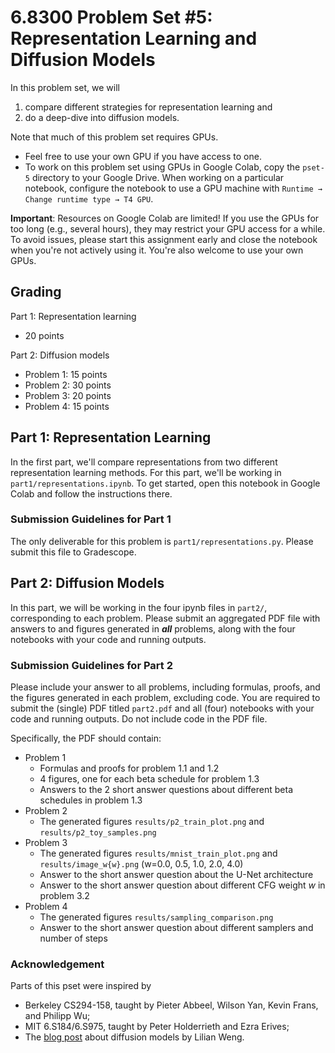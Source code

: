 # 6.8300 Problem Set #5: Representation Learning and Diffusion Models

In this problem set, we will
1. compare different strategies for representation learning and
2. do a deep-dive into diffusion models.

Note that much of this problem set requires GPUs.
- Feel free to use your own GPU if you have access to one.
- To work on this problem set using GPUs in Google Colab, copy the `pset-5` directory to your Google Drive. When working on a particular notebook, configure the notebook to use a GPU machine with `Runtime → Change runtime type → T4 GPU`.


**Important**: Resources on Google Colab are limited! If you use the GPUs for too long (e.g., several hours), they may restrict your GPU access for a while. To avoid issues, please start this assignment early and close the notebook when you're not actively using it. You're also welcome to use your own GPUs.

## Grading

Part 1: Representation learning
 - 20 points

Part 2: Diffusion models
 - Problem 1: 15 points
 - Problem 2: 30 points
 - Problem 3: 20 points
 - Problem 4: 15 points


## Part 1: Representation Learning

In the first part, we'll compare representations from two different representation learning methods.
For this part, we'll be working in `part1/representations.ipynb`.
To get started, open this notebook in Google Colab and follow the instructions there.

### Submission Guidelines for Part 1

The only deliverable for this problem is `part1/representations.py`.
Please submit this file to Gradescope.

## Part 2: Diffusion Models

In this part, we will be working in the four ipynb files in `part2/`, corresponding to each problem. Please submit an aggregated PDF file with answers to and figures generated in **_all_** problems, along with the four notebooks with your code and running outputs.

### Submission Guidelines for Part 2

Please include your answer to all problems, including formulas, proofs, and the figures generated in each problem, excluding code. You are required to submit the (single) PDF titled `part2.pdf` and all (four) notebooks with your code and running outputs. Do not include code in the PDF file. 

Specifically, the PDF should contain:
- Problem 1
  - Formulas and proofs for problem 1.1 and 1.2
  - 4 figures, one for each beta schedule for problem 1.3
  - Answers to the 2 short answer questions about different beta schedules in problem 1.3
- Problem 2
  - The generated figures `results/p2_train_plot.png` and `results/p2_toy_samples.png`
- Problem 3
  - The generated figures `results/mnist_train_plot.png` and `results/image_w{w}.png` (w=0.0, 0.5, 1.0, 2.0, 4.0)
  - Answer to the short answer question about the U-Net architecture
  - Answer to the short answer question about different CFG weight $w$ in problem 3.2
- Problem 4
  - The generated figures `results/sampling_comparison.png`
  - Answer to the short answer question about different samplers and number of steps

### Acknowledgement

Parts of this pset were inspired by
* Berkeley CS294-158, taught by Pieter Abbeel, Wilson Yan, Kevin Frans, and Philipp Wu;
* MIT 6.S184/6.S975, taught by Peter Holderrieth and Ezra Erives;
* The [blog post](https://lilianweng.github.io/posts/2021-07-11-diffusion-models/) about diffusion models by Lilian Weng.
